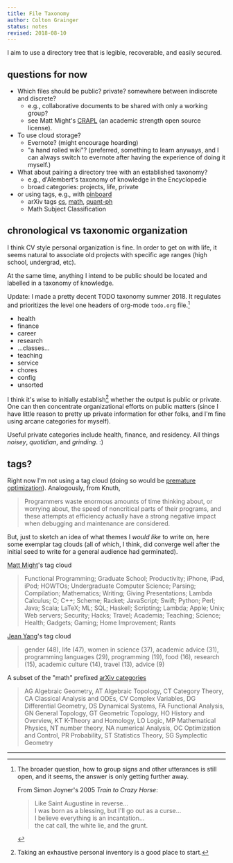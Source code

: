 ```yaml
---
title: File Taxonomy
author: Colton Grainger
status: notes
revised: 2018-08-10
---
```


I aim to use a directory tree that is legible, recoverable, and easily secured.

## questions for now

- Which files should be public? private? somewhere between indiscrete and discrete?
    - e.g., collaborative documents to be shared with only a working group?
    - see Matt Might's [CRAPL](http://matt.might.net/articles/crapl) (an academic strength open source license).
- To use cloud storage?
    - Evernote? (might encourage hoarding)
    - "a hand rolled wiki"? (preferred, something to learn anyways, and I can always switch to evernote after having the experience of doing it myself.)
- What about pairing a directory tree with an established taxonomy?
    - e.g., d'Alembert's taxonomy of knowledge in the Encyclopedie
    - broad categories: projects, life, private
- or using tags, e.g., with [pinboard](https://pinboard.in/u:coltongrainger)
    - arXiv tags [cs](https://arxiv.org/archive/cs), [math](https://arxiv.org/archive/math), [quant-ph](https://arxiv.org/archive/quant-ph)
    - Math Subject Classification

## chronological vs taxonomic organization

I think CV style personal organization is fine. In order to get on with life, it seems natural to associate old projects with specific age ranges (high school, undergrad, etc).

At the same time, anything I intend to be public should be located and labelled in a taxonomy of knowledge. 

Update: I made a pretty decent TODO taxonomy summer 2018. It regulates and prioritizes the level one headers of org-mode `todo.org` file.[^simon]

[^simon]: The broader question, how to group signs and other utterances is still open, and it seems, the answer is only getting further away.

    From Simon Joyner's 2005 *Train to Crazy Horse*:

    > Like Saint Augustine in reverse...\
    > I was born as a blessing, but I'll go out as a curse...\
    > I believe everything is an incantation...\
    > the cat call, the white lie, and the grunt.

- health
- finance
- career
- research
- ...classes...
- teaching
- service
- chores
- config
- unsorted

I think it's wise to initially establish[^inventory] whether the output is public or private. One can then concentrate organizational efforts on public matters (since I have little reason to pretty up private information for other folks, and I'm fine using arcane categories for myself). 

[^inventory]: Taking an exhaustive personal inventory is a good place to start.

Useful private categories include health, finance, and residency. All things *noisey*, *quotidian*, and *grinding*. :)

## tags?

Right now I'm not using a tag cloud (doing so would be [premature optimization](http://wiki.c2.com/?PrematureOptimization)). Analogously, from Knuth,

> Programmers waste enormous amounts of time thinking about, or worrying about, the speed of noncritical parts of their programs, and these attempts at efficiency actually have a strong negative impact when debugging and maintenance are considered.

But, just to sketch an idea of what themes I *would like* to write on, here some exemplar tag clouds (all of which, I think, did converge well after the initial seed to write for a general audience had germinated).

[Matt Might](https://matt.might.net/articles/)'s tag cloud

> Functional Programming; Graduate School; Productivity; iPhone, iPad, iPod; HOWTOs; Undergraduate Computer Science; Parsing; Compilation; Mathematics; Writing; Giving Presentations; Lambda Calculus; C; C++; Scheme; Racket; JavaScript; Swift; Python; Perl; Java; Scala; LaTeX; ML; SQL; Haskell; Scripting; Lambda; Apple; Unix; Web servers; Security; Hacks; Travel; Academia; Teaching; Science; Health; Gadgets; Gaming; Home Improvement; Rants

[Jean Yang](http://jxyzabc.blogspot.com/)'s tag cloud

> gender (48), life (47), women in science (37), academic advice (31), programming languages (29), programming (19), food (16), research (15), academic culture (14), travel (13), advice (9)

A subset of the "math" prefixed [arXiv categories](https://arxiv.org/archive/math)

> AG Algebraic Geometry, AT Algebraic Topology, CT Category Theory, CA Classical Analysis and ODEs, CV Complex Variables, DG Differential Geometry, DS Dynamical Systems, FA Functional Analysis, GN General Topology, GT Geometric Topology, HO History and Overview, KT K-Theory and Homology, LO Logic, MP Mathematical Physics, NT number theory, NA numerical Analysis, OC Optimization and Control, PR Probability, ST Statistics Theory, SG Symplectic Geometry

<hr>
